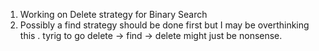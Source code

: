 1. Working on Delete strategy for Binary Search
2. Possibly a find strategy should be done first  but I may be overthinking this . tyrig to go delete -> find -> delete might just be nonsense.
